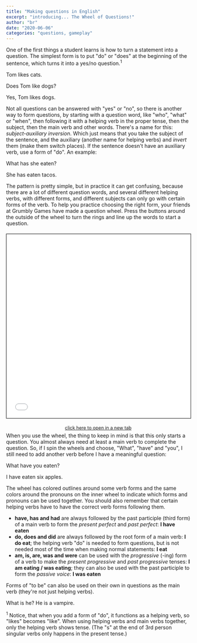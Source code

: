 ```yaml
---
title: "Making questions in English"
excerpt: "introducing... The Wheel of Questions!"
author: "br"
date: "2020-06-06"
categories: "questions, gameplay"
---
```


One of the first things a student learns is how to turn a statement
into a question. The simplest form is to put "do" or "does" at the beginning
of the sentence, which turns it into a yes/no question.<sup>1</sup>

<p class="example"><span class="sPron">Tom</span> <span class="sVerb">likes</span> <span class="sNoun">cats</span>.</p>
<p class="example"><span class="sVerb">Does</span> <span class="sPron">Tom</span> <span class="sVerb">like</span> <span class="sNoun">dogs</span>?</p>
<p class="example"><span class="sAdv">Yes</span>, <span class="sPron">Tom</span> <span class="sVerb">likes</span> <span class="sNoun">dogs</span>.</p>

Not all questions can be answered with "yes" or "no", so there is another way to form questions,
by starting with a question word, like "who", "what" or "when", then following it with a
helping verb in the proper tense, then the subject, then the main verb and other words.
There's a name for this: _subject-auxiliary inversion_. Which just means that you take
the subject of the sentence, and the auxiliary (another name for helping verbs) and _invert_
them (make them switch places). If the sentence doesn't have an auxiliary verb, use a form
of "do". An example:

<p class="example"><span class="sPron">What</span> <span class="sVerb">has</span> <span class="sPron">she</span> <span class="sVerb">eaten</span>?</p>
<p class="example"><span class="sPron">She</span> <span class="sVerb">has eaten</span> <span class="sNoun">tacos</span>.</p>

The pattern is pretty simple, but in practice it can get confusing, because there are
a lot of different question words, and several different helping verbs, with different
forms, and different subjects can only go with certain forms of the verb. To help you
practice choosing the right form, your friends at Grumbly Games have made a question
wheel. Press the buttons around the outside of the wheel to turn the rings and line up
the words to start a question.

<figure style="position: relative; padding-bottom: 100%; margin: 20px 0px 40px 0px; display: flex; flex-flow: column;"> 
<iframe style="position: absolute; display: block; top: 0; left: 0; width: 100%; height: 100%; border: 1px solid black; box-shadow: 1px 1px 3px var(--headerbg);" src="/questionwheel" frameBorder="0"></iframe>
<figcaption style="position: absolute; width: 100%; bottom: -35px; font-size: 90%; text-align: center;">
<a href="/questionwheel" rel="noopener noreferrer" target="_blank">click here to open in a new tab</a></figcaption>
</figure>

When you use the wheel, the thing to keep in mind is that this only starts a question.
You almost always need at least a main verb to complete the question. So, if I spin
the wheels and choose, "What", "have" and "you", I still need to add another verb
before I have a meaningful question:

<p class="example"><span class="sPron">What</span> <span class="sVerb">have</span> <span class="sPron">you</span> <span class="sVerb">eaten</span>?</p>
<p class="example"><span class="sPron">I</span> <span class="sVerb">have eaten</span> <span class="sAdj">six</span> <span class="sNoun">apples</span>.</p>

The wheel has colored outlines around some verb forms and the same colors around
the pronouns on the inner wheel to indicate which forms and pronouns can be
used together. You should also remember that certain helping verbs have to have
the correct verb forms following them.

- **have, has and had** are always followed by
  the past participle (third form) of a main verb to form
  the _present perfect_ and _past perfect_: **I have eaten**
- **do, does and did** are always followed by
  the root form of a main verb: **I do eat**; the helping verb "do"
  is needed to form questions, but is not needed most of the time when
  making normal statements: **I eat**
- **am, is, are, was and were** can be used with
  the _progressive_ (-ing) form of a verb to make the _present progressive_
  and _past progressive_ tenses: **I am eating / was eating**;
  they can also be used with the past participle to form the _passive voice_:
  **I was eaten**

Forms of "to be" can also be used on their own in questions
as the main verb (they're not just helping verbs).

<p class="example"><span class="sPron">What</span> <span class="sVerb">is</span> <span class="sPron">he</span>? 
<span class="sPron">He</span> <span class="sVerb">is</span> <span class="sAdj">a</span> <span class="sNoun">vampire</span>.</p>

<sup>1</sup> Notice, that when you add a form of "do", it functions as a helping verb,
so "likes" becomes "like". When using helping verbs and main verbs together,
only the helping verb shows tense. (The "s" at the end of 3rd person singular
verbs only happens in the present tense.)
